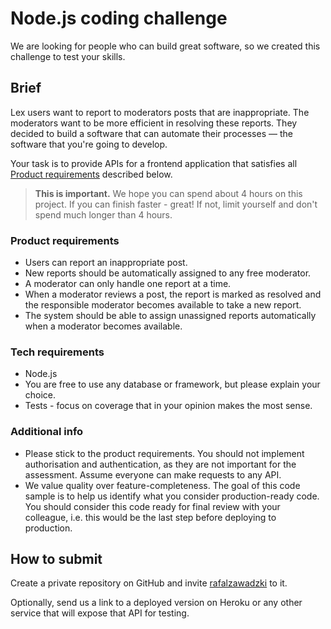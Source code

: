 # Node.js coding challenge

We are looking for people who can build great software, so we created this challenge to test your skills.

## Brief
Lex users want to report to moderators posts that are inappropriate. The moderators want to be more efficient in resolving these reports. They decided to build a software that can automate their processes — the software that you're going to develop. 

Your task is to provide APIs for a frontend application that satisfies all [Product requirements](#product-requirements) described below.

> **This is important.** We hope you can spend about 4 hours on this project. If you can finish faster - great! If not, limit yourself and don't spend much longer than 4 hours.

### Product requirements
- Users can report an inappropriate post.
- New reports should be automatically assigned to any free moderator.  
- A moderator can only handle one report at a time. 
- When a moderator reviews a post, the report is marked as resolved and the responsible moderator becomes available to take a new report. 
- The system should be able to assign unassigned reports automatically when a moderator becomes available.

### Tech requirements
- Node.js
- You are free to use any database or framework, but please explain your choice.
- Tests - focus on coverage that in your opinion makes the most sense.

### Additional info
- Please stick to the product requirements. You should not implement authorisation and authentication, as they are not important for the assessment. Assume everyone can make requests to any API. 
- We value quality over feature-completeness. The goal of this code sample is to help us identify what you consider production-ready code. You should consider this code ready for final review with your colleague, i.e. this would be the last step before deploying to production.

## How to submit
Create a private repository on GitHub and invite [rafalzawadzki](https://github.com/rafalzawadzki) to it.

Optionally, send us a link to a deployed version on Heroku or any other service that will expose that API for testing.
